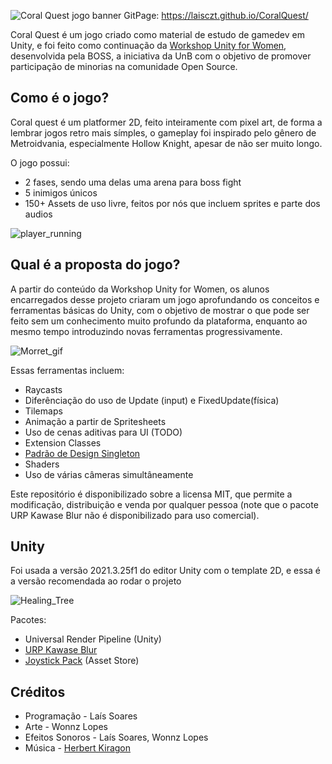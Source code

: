 
![Coral Quest jogo banner](https://github.com/Laisczt/CoralQuest/assets/112433653/f3cee4c9-6251-4189-ab6b-614939955329)
GitPage: https://laisczt.github.io/CoralQuest/

Coral Quest é um jogo criado como material de estudo de gamedev em Unity, e foi feito como continuação da [Workshop Unity for Women](https://github.com/BOSS-BigOpenSourceSibling/unity-for-women), desenvolvida pela BOSS, a iniciativa da UnB com o objetivo de promover participação de minorias na comunidade Open Source.

## Como é o jogo?
Coral quest é um platformer 2D, feito inteiramente com pixel art, de forma a lembrar jogos retro mais símples, o gameplay foi inspirado pelo gênero de Metroidvania, especialmente Hollow Knight, apesar de não ser muito longo.

O jogo possui:
* 2 fases, sendo uma delas uma arena para boss fight
* 5 inimigos únicos
* 150+ Assets de uso livre, feitos por nós que incluem sprites e parte dos audios

![player_running](https://github.com/Laisczt/CoralQuest/assets/92321749/6c4b2e20-5ea2-48ec-91e9-0daaa2ed8d7a)

## Qual é a proposta do jogo?
A partir do conteúdo da Workshop Unity for Women, os alunos encarregados desse projeto criaram um jogo aprofundando os conceitos e ferramentas básicas do Unity, com o objetivo de mostrar o que pode ser feito sem um conhecimento muito profundo da plataforma, enquanto ao mesmo tempo introduzindo novas ferramentas progressivamente.

![Morret_gif](https://github.com/Laisczt/CoralQuest/assets/92321749/0bab9730-3fa4-440e-a86e-87c72c3eb8a5)

Essas ferramentas incluem:
- Raycasts
- Diferênciação do uso de Update (input) e FixedUpdate(física)
- Tilemaps
- Animação a partir de Spritesheets
- Uso de cenas aditivas para UI (TODO)
- Extension Classes
- [Padrão de Design Singleton](https://gamedevbeginner.com/singletons-in-unity-the-right-way/)
- Shaders
- Uso de várias câmeras simultâneamente

Este repositório é disponibilizado sobre a licensa MIT, que permite a modificação, distribuição e venda por qualquer pessoa (note que o pacote URP Kawase Blur não é disponibilizado para uso comercial).

## Unity
Foi usada a versão 2021.3.25f1 do editor Unity com o template 2D, e essa é a versão recomendada ao rodar o projeto

![Healing_Tree](https://github.com/Laisczt/CoralQuest/assets/92321749/941aba84-db79-4083-9f8a-c606f549fe9e)


Pacotes:
- Universal Render Pipeline (Unity)
- [URP Kawase Blur](https://github.com/tomc128/urp-kawase-blur)
- [Joystick Pack](https://assetstore.unity.com/packages/tools/input-management/joystick-pack-107631) (Asset Store)

## Créditos

* Programação - Laís Soares
* Arte - Wonnz Lopes
* Efeitos Sonoros - Laís Soares, Wonnz Lopes
* Música - [Herbert Kiragon](https://www.instagram.com/kiragon_obardo/)






    
